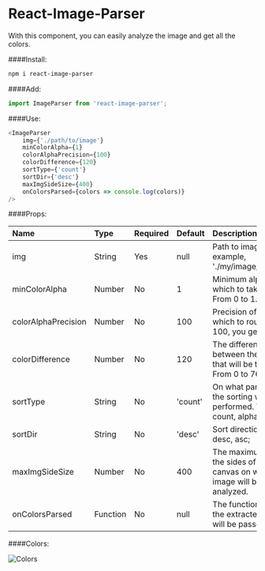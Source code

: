# React-Image-Parser
With this component, you can easily analyze the image and get all the colors.

####Install:
```bash
npm i react-image-parser
```

####Add:

```javascript
import ImageParser from 'react-image-parser';
```

####Use:

```javascript
<ImageParser
    img={'./path/to/image'}
    minColorAlpha={1}
    colorAlphaPrecision={100}
    colorDifference={120}
    sortType={'count'}
    sortDir={'desc'}
    maxImgSideSize={400}
    onColorsParsed={colors => console.log(colors)}
/>
```

####Props:

| Name        | Type           | Required  |  Default |  Description |
|:------------|:---------------|:----------|:---------|:-------------|
| img        | String | Yes  |  null |  Path to image. For example, './my/image/path.png' |
| minColorAlpha | Number | No  |  1 | Minimum alpha with which to take colors. From 0 to 1. |
| colorAlphaPrecision | Number | No  |  100 | Precision of alpha to which to round off. If 100, you get 0,01.|
| colorDifference | Number | No  |  120 | The difference between the colors that will be taken. From 0 to 765. |
| sortType | String | No |  'count' | On what parameter the sorting will be performed. Values: count, alpha. |
| sortDir | String | No  |  'desc' | Sort direction. Values: desc, asc; |
| maxImgSideSize | Number | No  |  400 | The maximum size of the sides of the canvas on which the image will be analyzed. |
| onColorsParsed | Function | No  |  null | The function in which the extracted colors will be passed. |


####Colors:

![Colors](https://i.imgur.com/1fzW3Ju.jpg)